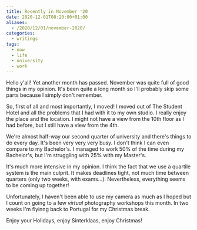 ```yaml
---
title: Recently in November '20
date: 2020-12-01T08:20:00+01:00
aliases:
  - /2020/12/01/november-2020/
categories:
  - writings
tags:
  - now
  - life
  - university
  - work
---
```


Hello y'all! Yet another month has passed. November was quite full of good things in my opinion. It's been quite a long month so I'll probably skip some parts because I simply don't remember.

<!--more-->

So, first of all and most importantly, I moved! I moved out of The Student Hotel and all the problems that I had with it to my own studio. I really enjoy the place and the location. I might not have a view from the 10th floor as I had before, but I still have a view from the 4th.

We're almost half-way our second quarter of university and there's things to do every day. It's been very very very busy. I don't think I can even compare to my Bachelor's. I managed to work 50% of the time during my Bachelor's, but I'm struggling with 25% with my Master's.

It's much more intensive in my opinion. I think the fact that we use a quartile system is the main culprit. It makes deadlines tight, not much time between quarters (only two weeks, with exams...). Nevertheless, everything seems to be coming up together!

Unfortunately, I haven't been able to use my camera as much as I hoped but I count on going to a few *virtual* photography workshops this month. In two weeks I'm flyinng back to Portugal for my Christmas break.

Enjoy your Holidays, enjoy Sinterklaas, enjoy Christmas!

<!--more-->
